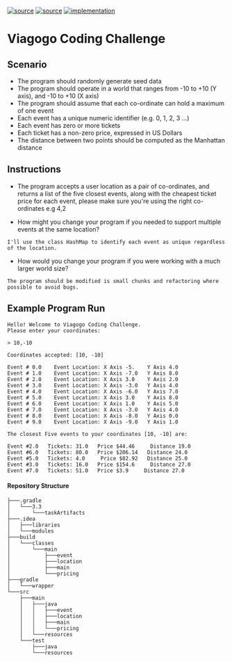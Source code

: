 [![source](https://img.shields.io/badge/source-main-brightgreen.svg)][main]
[![source](https://img.shields.io/badge/source-test-yellow.svg)][test]
[![implementation](https://img.shields.io/badge/implementation-java-blue.svg)][java]

[main]: https://github.com/BBK-PiJ-2016-52/viagogo-coding-challenge/tree/master/src/main/java
[test]: https://github.com/BBK-PiJ-2016-52/viagogo-coding-challenge/tree/master/src/test/java
[java]: http://docs.oracle.com/javase/8/docs/api/

# Viagogo Coding Challenge

## Scenario

- The program should randomly generate seed data
- The program should operate in a world that ranges from -10 to +10 (Y axis), and -10 to +10 (X axis)
- The program should assume that each co-ordinate can hold a maximum of one event
- Each event has a unique numeric identifier (e.g. 0, 1, 2, 3 ...)
- Each event has zero or more tickets
- Each ticket has a non-zero price, expressed in US Dollars
- The distance between two points should be computed as the Manhattan distance


## Instructions

- The program accepts a user location as a pair of co-ordinates, and returns a list of the five closest events, 
along with the cheapest ticket price for each event, please make sure you're using the right co-ordinates e.g 4,2

- How might you change your program if you needed to support multiple events at the same location?

``` 
I'll use the class HashMap to identify each event as unique regardless of the location. 
```
- How would you change your program if you were working with a much larger world size?
```
The program should be modified is small chunks and refactoring where possible to avoid bugs.
```


## Example Program Run
```
Hello! Welcome to Viagogo Coding Challenge.
Please enter your coordinates:   
  
> 10,-10
  
Coordinates accepted: [10, -10]  
      
Event # 0.0	   Event Location: X Axis -5.    Y Axis 4.0
Event # 1.0	   Event Location: X Axis -7.0   Y Axis 8.0
Event # 2.0	   Event Location: X Axis 3.0    Y Axis 2.0
Event # 3.0	   Event Location: X Axis -3.0   Y Axis 4.0
Event # 4.0	   Event Location: X Axis -6.0   Y Axis 7.0
Event # 5.0	   Event Location: X Axis 3.0    Y Axis 8.0
Event # 6.0	   Event Location: X Axis 1.0    Y Axis 5.0
Event # 7.0	   Event Location: X Axis -3.0   Y Axis 4.0
Event # 8.0	   Event Location: X Axis -8.0   Y Axis 0.0
Event # 9.0	   Event Location: X Axis -9.0   Y Axis 1.0
  
The closest Five events to your coordinates [10, -10] are: 
  
Event #2.0	 Tickets: 31.0	 Price $44.46	  Distance 19.0
Event #6.0	 Tickets: 80.0	 Price $206.14	 Distance 24.0
Event #5.0	 Tickets: 4.0	  Price $82.92 	 Distance 25.0
Event #3.0	 Tickets: 16.0	 Price $154.6	  Distance 27.0
Event #7.0	 Tickets: 51.0	 Price $3.9	    Distance 27.0
```

#### Repository Structure
```
├───.gradle
│   └───3.3
│       └───taskArtifacts
├───.idea
│   ├───libraries
│   └───modules
├───build
│   └───classes
│       └───main
│           ├───event
│           ├───location
│           ├───main
│           └───pricing
├───gradle
│   └───wrapper
└───src
    ├───main
    │   ├───java
    │   │   ├───event
    │   │   ├───location
    │   │   ├───main
    │   │   └───pricing
    │   └───resources
    └───test
        ├───java
        └───resources
```
